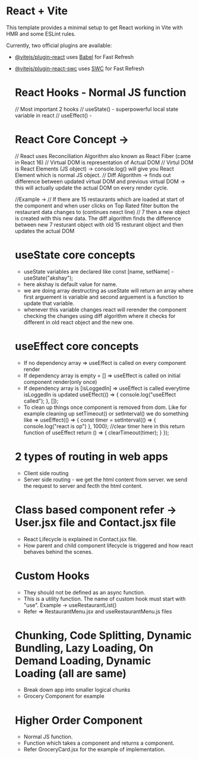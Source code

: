 # React + Vite

This template provides a minimal setup to get React working in Vite with HMR and some ESLint rules.

Currently, two official plugins are available:

- [@vitejs/plugin-react](https://github.com/vitejs/vite-plugin-react/blob/main/packages/plugin-react/README.md) uses [Babel](https://babeljs.io/) for Fast Refresh
- [@vitejs/plugin-react-swc](https://github.com/vitejs/vite-plugin-react-swc) uses [SWC](https://swc.rs/) for Fast Refresh

    # React Hooks - Normal JS function
    // Most important 2 hooks 
    // useState() - superpowerful local state variable in react
    // useEffect() - 

    # React Core Concept ->
    // React uses Reconciliation Algorithm also known as React Fiber (came in React 16)
    // Virtual DOM is representation of Actual DOM
    // Virtul DOM is React Elements (JS object) -> console.log(<Component />) will give you React Element which is normal JS object.
    // Diff Algorithm -> finds out difference between updated virtual DOM and previous virtual DOM -> this will actually update the actual DOM on every render cycle.

    //Example ->
    // If there are 15 restaurants which are loaded at start of the component and when user clicks on Top Rated filter button the restaurant data changes to (continues nexct line)
    // 7 then a new object is created with this new data. The diff algorithm finds the difference between new 7 resturant object with old 15 resturant object and then updates the actual DOM


    # useState core concepts
    - useState variables are declared like const [name, setName] - useState("akshay");
    - here akshay is default value for name.
    - we are doing array destructing as useState will return an array where first arguement is variable and second arguement is a function to update that variable.
    - whenever this variable changes react will rerender the component checking the changes using diff algorithm where it checks for different in old react object and the new one.

    # useEffect core concepts
    - If no dependency array => useEffect is called on every component render 
    - If dependency array is empty = [] => useEffect is called on initial component render(only once)  
    - If dependency array is [isLoggedIn] => useEffect is called everytime isLoggedIn is updated
    useEffect(() => {
        console.log("useEffect called");
    }, []);
    - To clean up things once component is removed from dom. Like for example cleaning up setTimeout() or setInterval()
    we do something like =>
    useEffect(() => {
        const timer = setInterval(() => {
            console.log("react is op")
        }, 1000);
        //clear timer here in this return function of useEffect
        return () => {
            clearTimeout(timer);
        }
    });


    # 2 types of routing in web apps
    - Client side routing
    - Server side routing - we get the html content from server. we send the request to server and fecth the html content.


    # Class based component refer -> User.jsx file and Contact.jsx file
    - React Lifecycle is explained in Contact.jsx file.
    - How parent and child component lifecycle is triggered and how react behaves behind the scenes.

    # Custom Hooks
    - They should not be defined as an async function.
    - This is a utility function. The name of custom hook must start with "use". Example -> useRestaurantList()
    - Refer => RestaurantMenu.jsx and useRestaurantMenu.js files

    # Chunking, Code Splitting, Dynamic Bundling, Lazy Loading, On Demand Loading, Dynamic Loading (all are same)
    - Break down app into smaller logical chunks 
    - Grocery Component for example

    # Higher Order Component
    - Normal JS function.
    - Function which takes a component and returns a component.
    - Refer GroceryCard.jsx for the example of implementation.





